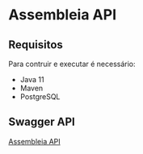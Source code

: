 # Assembleia API

## Requisitos

Para contruir e executar é necessário:

- Java 11
- Maven
- PostgreSQL

## Swagger API

[Assembleia API](http://localhost:8080/swagger-ui.html#/)
